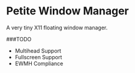 # Petite Window Manager

A very tiny X11 floating window manager.



###TODO
- Multihead Support
- Fullscreen Support
- EWMH Compliance
